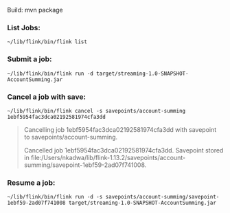 
Build: mvn package

### List Jobs:
  `~/lib/flink/bin/flink list`

### Submit a job:
  `~/lib/flink/bin/flink run -d target/streaming-1.0-SNAPSHOT-AccountSumming.jar`

### Cancel a job with save: 
  `~/lib/flink/bin/flink cancel -s savepoints/account-summing 1ebf5954fac3dca02192581974cfa3dd`
> Cancelling job 1ebf5954fac3dca02192581974cfa3dd with savepoint to savepoints/account-summing.
>
> Cancelled job 1ebf5954fac3dca02192581974cfa3dd. Savepoint stored in file:/Users/nkadwa/lib/flink-1.13.2/savepoints/account-summing/savepoint-1ebf59-2ad07f741008.

### Resume a job: 
  `~/lib/flink/bin/flink run -d -s savepoints/account-summing/savepoint-1ebf59-2ad07f741008 target/streaming-1.0-SNAPSHOT-AccountSumming.jar`
  